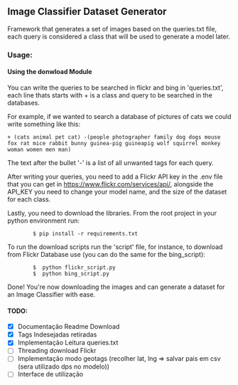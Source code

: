 ## Image Classifier Dataset Generator

Framework that generates a set of images based on the queries.txt file,
each query is considered a class that will be used to generate a model later.


### Usage:
#### Using the donwload Module


You can write the queries to be searched in flickr and bing in 'queries.txt',
each line thats starts with + is a class and query to be searched in the databases.


For example, if we wanted to search a database of pictures of cats we could
write something like this:

    + (cats animal pet cat) -(people photographer family dog dogs mouse fox rat mice rabbit bunny guinea-pig guineapig wolf squirrel monkey woman women men man) 

The text after the bullet '-' is a list of all unwanted tags for each query.

After writing your queries, you need to add a Flickr API key in the .env
file that you can get in https://www.flickr.com/services/api/, alongside the API_KEY you need to change your model name, and the size of the dataset for each class.

Lastly, you need to download the libraries. From the root project in your python environment run:

            
            $ pip install -r requirements.txt

            

To run the download scripts run the 'script' file, for instance, to download from Flickr Database use (you can do the same for the bing_script):

         
            $  python flickr_script.py
            $  python bing_script.py

        

Done! You're now downloading the images and can generate a dataset for an Image Classifier with ease.

#### TODO:
- [x] Documentação Readme Download
- [x] Tags Indesejadas retiradas
- [x] Implementação Leitura queries.txt
- [ ] Threading download Flickr
- [ ] Implementação modo geotags (recolher lat, lng => salvar pais em csv (sera utilizado dps no modelo))
- [ ] Interface de utilização
